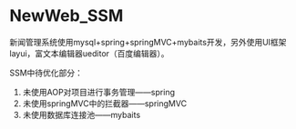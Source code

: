# NewWeb_SSM
 新闻管理系统使用mysql+spring+springMVC+mybaits开发，另外使用UI框架layui，富文本编辑器ueditor（百度编辑器）。

SSM中待优化部分：

1. 未使用AOP对项目进行事务管理——spring
2. 未使用springMVC中的拦截器——springMVC
3. 未使用数据库连接池——mybaits